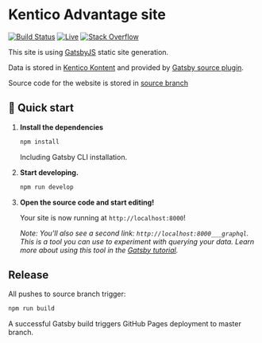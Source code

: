 # Kentico Advantage site

[![Build Status](https://api.travis-ci.com/Kentico/kentico-advantage.svg?branch=source)](https://travis-ci.com/Kentico/kentico-advantage)
[![Live](https://img.shields.io/badge/live-brightgreen.svg)](https://advantage.kentico.com)
[![Stack Overflow](https://img.shields.io/badge/Stack%20Overflow-ASK%20NOW-FE7A16.svg?logo=stackoverflow&logoColor=white)](https://stackoverflow.com/tags/kentico-cloud)

This site is using [GatsbyJS](https://next.gatsbyjs.org) static site generation.

Data is stored in [Kentico Kontent](https://kontent.ai) and provided by [Gatsby source plugin](https://github.com/Kentico/kontent-gatsby-packages).

Source code for the website is stored in [source branch](https://github.com/Kentico/kentico-advantage/tree/source)

## 🚀 Quick start

1.  **Install the dependencies**

    ```sh
    npm install
    ```

    Including Gatsby CLI installation.


3.  **Start developing.**

    ```sh
    npm run develop  
    ```

4.  **Open the source code and start editing!**

    Your site is now running at `http://localhost:8000`!
    
    *Note: You'll also see a second link: `http://localhost:8000___graphql`. This is a tool you can use to experiment with querying your data. Learn more about using this tool in the [Gatsby tutorial](https://next.gatsbyjs.org/tutorial/part-five/#introducing-graphiql).*
    
## Release

All pushes to source branch trigger:

```sh
npm run build
```

A successful Gatsby build triggers GitHub Pages deployment to master branch.
